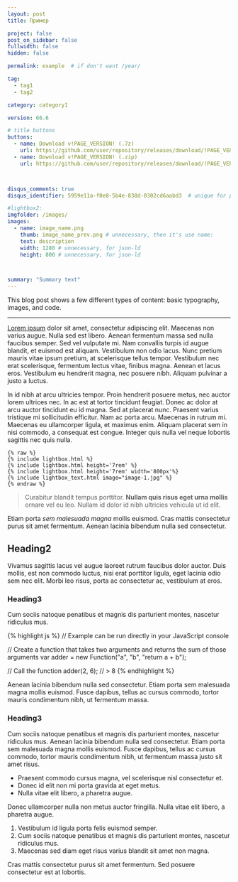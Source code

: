 ```yaml
---
layout: post
title: Пример

project: false
post_on_sidebar: false
fullwidth: false
hidden: false

permalink: example  # if don't want /year/

tag:
  - tag1
  - tag2

category: category1

version: 66.6

# title buttons
buttons:
  - name: Download v!PAGE_VERSION! (.7z)
    url: https://github.com/user/repository/releases/download/!PAGE_VERSION!/AppName_v!PAGE_VERSION!.7z
  - name: Download v!PAGE_VERSION! (.zip)
    url: https://github.com/user/repository/releases/download/!PAGE_VERSION!/AppName_v!PAGE_VERSION!.zip



disqus_comments: true
disqus_identifier: 5959e11a-f0e8-5b4e-838d-0302cd6aabd3  # unique for post

#lightbox2:
imgfolder: /images/
images:
  - name: image_name.png
    thumb: image_name_prev.png # unnecessary, then it's use name:
    text: description
    width: 1280 # unnecessary, for json-ld
    height: 800 # unnecessary, for json-ld



summary: "Summary text"
---
```



This blog post shows a few different types of content: basic typography, images, and code.

-----

<a href="#">Lorem ipsum</a> dolor sit amet, consectetur adipiscing elit. Maecenas non varius augue. Nulla sed est libero. Aenean fermentum massa sed nulla faucibus semper. Sed vel vulputate mi. Nam convallis turpis id augue blandit, et euismod est aliquam. Vestibulum non odio lacus. Nunc pretium mauris vitae ipsum pretium, at scelerisque tellus tempor. Vestibulum nec erat scelerisque, fermentum lectus vitae, finibus magna. Aenean et lacus eros. Vestibulum eu hendrerit magna, nec posuere nibh. Aliquam pulvinar a justo a luctus.

In id nibh at arcu ultricies tempor. Proin hendrerit posuere metus, nec auctor lorem ultrices nec. In ac est at tortor tincidunt feugiat. Donec ac dolor at arcu auctor tincidunt eu id magna. Sed at placerat nunc. Praesent varius tristique mi sollicitudin efficitur. Nam ac porta arcu. Maecenas in rutrum mi. Maecenas eu ullamcorper ligula, et maximus enim. Aliquam placerat sem in nisi commodo, a consequat est congue. Integer quis nulla vel neque lobortis sagittis nec quis nulla.
<!--more-->

``` text
{% raw %}
{% include lightbox.html %}
{% include lightbox.html height='7rem' %}
{% include lightbox.html height='7rem' width='800px'%}
{% include lightbox_text.html image="image-1.jpg" %}
{% endraw %}
```


> Curabitur blandit tempus porttitor. **Nullam quis risus eget urna mollis** ornare vel eu leo. Nullam id dolor id nibh ultricies vehicula ut id elit.

Etiam porta *sem malesuada magna* mollis euismod. Cras mattis consectetur purus sit amet fermentum. Aenean lacinia bibendum nulla sed consectetur.

## Heading2

Vivamus sagittis lacus vel augue laoreet rutrum faucibus dolor auctor. Duis mollis, est non commodo luctus, nisi erat porttitor ligula, eget lacinia odio sem nec elit. Morbi leo risus, porta ac consectetur ac, vestibulum at eros.

### Heading3

Cum sociis natoque penatibus et magnis dis parturient montes, nascetur ridiculus mus.

{% highlight js %}
// Example can be run directly in your JavaScript console

// Create a function that takes two arguments and returns the sum of those arguments
var adder = new Function("a", "b", "return a + b");

// Call the function
adder(2, 6);
// > 8
{% endhighlight %}

Aenean lacinia bibendum nulla sed consectetur. Etiam porta sem malesuada magna mollis euismod. Fusce dapibus, tellus ac cursus commodo, tortor mauris condimentum nibh, ut fermentum massa.

### Heading3

Cum sociis natoque penatibus et magnis dis parturient montes, nascetur ridiculus mus. Aenean lacinia bibendum nulla sed consectetur. Etiam porta sem malesuada magna mollis euismod. Fusce dapibus, tellus ac cursus commodo, tortor mauris condimentum nibh, ut fermentum massa justo sit amet risus.

* Praesent commodo cursus magna, vel scelerisque nisl consectetur et.
* Donec id elit non mi porta gravida at eget metus.
* Nulla vitae elit libero, a pharetra augue.

Donec ullamcorper nulla non metus auctor fringilla. Nulla vitae elit libero, a pharetra augue.

1. Vestibulum id ligula porta felis euismod semper.
2. Cum sociis natoque penatibus et magnis dis parturient montes, nascetur ridiculus mus.
3. Maecenas sed diam eget risus varius blandit sit amet non magna.

Cras mattis consectetur purus sit amet fermentum. Sed posuere consectetur est at lobortis.
